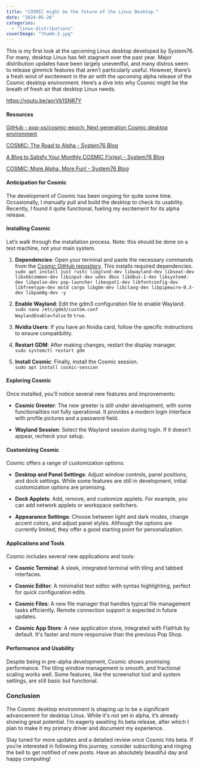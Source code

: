 ```yaml
---
title: "COSMIC might be the future of the Linux Desktop."
date: "2024-05-26"
categories: 
  - "linux-distributions"
coverImage: "thumb-3.jpg"
---
```


This is my first look at the upcoming Linux desktop developed by System76. For many, desktop Linux has felt stagnant over the past year. Major distribution updates have been largely uneventful, and many distros seem to release gimmick features that aren’t particularly useful. However, there’s a fresh wind of excitement in the air with the upcoming alpha release of the Cosmic desktop environment. Here’s a dive into why Cosmic might be the breath of fresh air that desktop Linux needs.

https://youtu.be/aorVb1SNR7Y

#### Resources

[GitHub - pop-os/cosmic-epoch: Next generation Cosmic desktop environment](https://github.com/pop-os/cosmic-epoch)

[COSMIC: The Road to Alpha - System76 Blog](https://blog.system76.com/post/cosmic-the-road-to-alpha)

[A Blog to Satisfy Your Monthly COSMIC Fix(es) - System76 Blog](https://blog.system76.com/post/your-monthly-cosmic-fix)

[COSMIC: More Alpha, More Fun! - System76 Blog](https://blog.system76.com/post/cosmic-more-alpha-more-fun)

#### Anticipation for Cosmic

The development of Cosmic has been ongoing for quite some time. Occasionally, I manually pull and build the desktop to check its usability. Recently, I found it quite functional, fueling my excitement for its alpha release.

#### Installing Cosmic

Let’s walk through the installation process. Note: this should be done on a test machine, not your main system.

1. **Dependencies**: Open your terminal and paste the necessary commands from the [Cosmic GitHub repository](https://github.com/pop-os/cosmic-epoch). This installs required dependencies.  
    `sudo apt install just rustc libglvnd-dev libwayland-dev libseat-dev libxkbcommon-dev libinput-dev udev dbus libdbus-1-dev libsystemd-dev libpulse-dev pop-launcher libexpat1-dev libfontconfig-dev libfreetype-dev mold cargo libgbm-dev libclang-dev libpipewire-0.3-dev libpam0g-dev -y`

3. **Enable Wayland**: Edit the gdm3 configuration file to enable Wayland.  
    `sudo nano /etc/gdm3/custom.conf`  
    `WaylandEnable=false` to `true`.

5. **Nvidia Users**: If you have an Nvidia card, follow the specific instructions to ensure compatibility.

7. **Restart GDM**: After making changes, restart the display manager.  
    `sudo systemctl restart gdm`

9. **Install Cosmic**: Finally, install the Cosmic session.  
    `sudo apt install cosmic-session`

#### Exploring Cosmic

Once installed, you’ll notice several new features and improvements:

- **Cosmic Greeter**: The new greeter is still under development, with some functionalities not fully operational. It provides a modern login interface with profile pictures and a password field.

- **Wayland Session**: Select the Wayland session during login. If it doesn’t appear, recheck your setup.

#### Customizing Cosmic

Cosmic offers a range of customization options:

- **Desktop and Panel Settings**: Adjust window controls, panel positions, and dock settings. While some features are still in development, initial customization options are promising.

- **Dock Applets**: Add, remove, and customize applets. For example, you can add network applets or workspace switchers.

- **Appearance Settings**: Choose between light and dark modes, change accent colors, and adjust panel styles. Although the options are currently limited, they offer a good starting point for personalization.

#### Applications and Tools

Cosmic includes several new applications and tools:

- **Cosmic Terminal**: A sleek, integrated terminal with tiling and tabbed interfaces.

- **Cosmic Editor**: A minimalist text editor with syntax highlighting, perfect for quick configuration edits.

- **Cosmic Files**: A new file manager that handles typical file management tasks efficiently. Remote connection support is expected in future updates.

- **Cosmic App Store**: A new application store, integrated with FlatHub by default. It's faster and more responsive than the previous Pop Shop.

#### Performance and Usability

Despite being in pre-alpha development, Cosmic shows promising performance. The tiling window management is smooth, and fractional scaling works well. Some features, like the screenshot tool and system settings, are still basic but functional.

### Conclusion

The Cosmic desktop environment is shaping up to be a significant advancement for desktop Linux. While it's not yet in alpha, it’s already showing great potential. I’m eagerly awaiting its beta release, after which I plan to make it my primary driver and document my experience.

Stay tuned for more updates and a detailed review once Cosmic hits beta. If you’re interested in following this journey, consider subscribing and ringing the bell to get notified of new posts. Have an absolutely beautiful day and happy computing!
